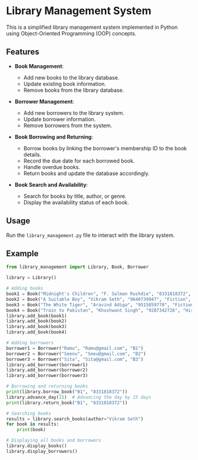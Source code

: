 # Library Management System

This is a simplified library management system implemented in Python using Object-Oriented Programming (OOP) concepts.

## Features

- **Book Management**:
  - Add new books to the library database.
  - Update existing book information.
  - Remove books from the library database.

- **Borrower Management**:
  - Add new borrowers to the library system.
  - Update borrower information.
  - Remove borrowers from the system.

- **Book Borrowing and Returning**:
  - Borrow books by linking the borrower's membership ID to the book details.
  - Record the due date for each borrowed book.
  - Handle overdue books.
  - Return books and update the database accordingly.

- **Book Search and Availability**:
  - Search for books by title, author, or genre.
  - Display the availability status of each book.

## Usage

Run the `library_management.py` file to interact with the library system.

## Example

```python
from library_management import Library, Book, Borrower

library = Library()

# Adding books
book1 = Book("Midnight's Children", "F. Salman Rushdie", "8331818372", "Fiction", 2)
book2 = Book("A Suitable Boy", "Vikram Seth", "9640739947", "Fiction", 3)
book3 = Book("The White Tiger", "Aravind Adiga", "9515859770", "Fiction", 4)
book4 = Book("Train to Pakistan", "Khushwant Singh", "9287342726", "Historical Fiction", 5)
library.add_book(book1)
library.add_book(book2)
library.add_book(book3)
library.add_book(book4)

# Adding borrowers
borrower1 = Borrower("Ramu", "Ramu@gmail.com", "B1")
borrower2 = Borrower("Seenu", "Seeu@gmail.com", "B2")
borrower3 = Borrower("Sita", "Sita@gmail.com", "B3")
library.add_borrower(borrower1)
library.add_borrower(borrower2)
library.add_borrower(borrower3)

# Borrowing and returning books
print(library.borrow_book("B1", "8331818372"))
library.advance_day(15)  # Advancing the day by 15 days
print(library.return_book("B1", "8331818372"))

# Searching books
results = library.search_books(author="Vikram Seth")
for book in results:
    print(book)

# Displaying all books and borrowers
library.display_books()
library.display_borrowers()
